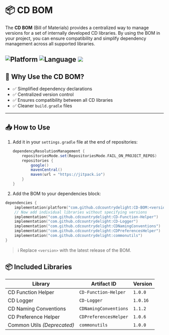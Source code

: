 # 📦 CD BOM

The **CD BOM** (Bill of Materials) provides a centralized way to manage versions for a set of internally developed CD libraries. By using the BOM in your project, you can ensure compatibility and simplify dependency management across all supported libraries.

![Platform](https://img.shields.io/badge/Platform-Android-green.svg)
![Language](https://img.shields.io/badge/Language-Kotlin-orange.svg)
[![](https://jitpack.io/v/cdcountrydelight/CD-BOM.svg)](https://jitpack.io/#cdcountrydelight/CD-BOM)
---

## 🚀 Why Use the CD BOM?

- ✅ Simplified dependency declarations
- ✅ Centralized version control
- ✅ Ensures compatibility between all CD libraries
- ✅ Cleaner `build.gradle` files

---

## 📥 How to Use

1. Add it in your `settings.gradle` file at the end of repositories:

    ```gradle
    dependencyResolutionManagement {
        repositoriesMode.set(RepositoriesMode.FAIL_ON_PROJECT_REPOS)
        repositories {
            google()
            mavenCentral()
            maven(url = "https://jitpack.io")
        }
    }
    ```

2. Add the BOM to your dependencies block:

```kotlin
dependencies {
    implementation(platform("com.github.cdcountrydelight:CD-BOM:<version>"))
    // Now add individual libraries without specifying versions
    implementation("com.github.cdcountrydelight:CD-Function-Helper")
    implementation("com.github.cdcountrydelight:CD-Logger")
    implementation("com.github.cdcountrydelight:CDNamingConventions")
    implementation("com.github.cdcountrydelight:CDPreferencesHelper")
    implementation("com.github.cdcountrydelight:commonutils")
}

```
> ℹ️ Replace `<version>` with the latest release of the BOM.

## 📦 Included Libraries

| Library                      | Artifact ID               | Version   |
|-----------------------------|---------------------------|-----------|
| CD Function Helper          | `CD-Function-Helper`      | `1.0.0`   |
| CD Logger                   | `CD-Logger`               | `1.0.16`  |
| CD Naming Conventions       | `CDNamingConventions`     | `1.1.2`   |
| CD Preference Helper        | `CDPreferencesHelper`     | `1.0.6`   |
| Common Utils *(Deprecated)* | `commonutils`             | `1.0.0`   |